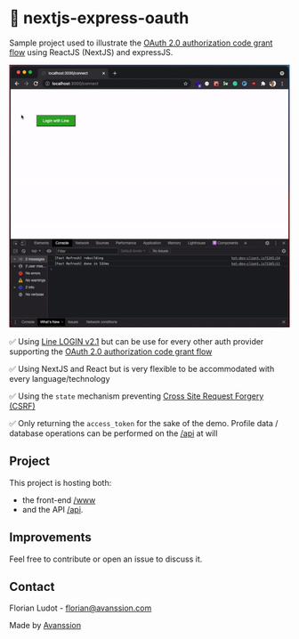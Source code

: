 # 🔐 nextjs-express-oauth

Sample project used to illustrate the [OAuth 2.0 authorization code grant flow](https://datatracker.ietf.org/doc/html/rfc6749) using ReactJS (NextJS) and expressJS.

![oauth](oauth.gif)

✅ Using [Line LOGIN v2.1](https://developers.line.biz/en/reference/line-login/) but can be use for every other auth provider supporting the [OAuth 2.0 authorization code grant flow](https://datatracker.ietf.org/doc/html/rfc6749)

✅ Using NextJS and React but is very flexible to be accommodated with every language/technology

✅ Using the `state` mechanism preventing [Cross Site Request Forgery (CSRF)](https://owasp.org/www-community/attacks/csrf)

✅ Only returning the `access_token` for the sake of the demo. Profile data / database operations can be performed on the [/api](/api) at will

## Project

This project is hosting both:
- the front-end [/www](www/) 
- and the API [/api](/api).

## Improvements

Feel free to contribute or open an issue to discuss it.

## Contact

Florian Ludot - [florian@avanssion.com](florian@avanssion.com)

Made by [Avanssion](www.avanssion.com)
